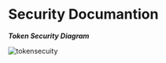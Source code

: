 
# Security Documantion

**_Token Security Diagram_**

![tokensecuity](https://i.ibb.co/6FtJ21C/Security-API.jpg)
